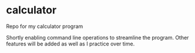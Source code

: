 # calculator
Repo for my calculator program 

Shortly enabling command line operations to streamline the program. Other features will be added as well as I practice over time.
